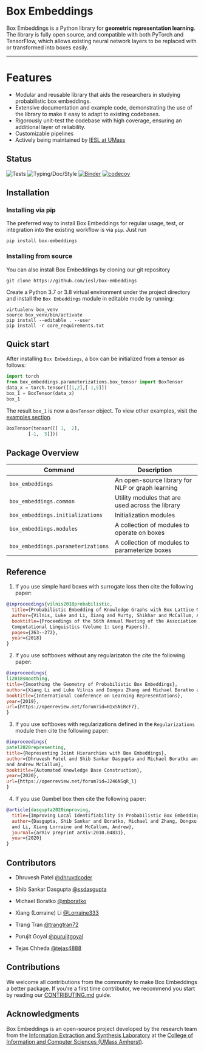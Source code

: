 # Box Embeddings

Box Embeddings is a Python library for **geometric representation learning**. The library is fully open source,
and compatible with both PyTorch and TensorFlow, which allows existing neural network layers to be replaced
with or transformed into boxes easily.

<hr/>

# Features
- Modular and reusable library that aids the researchers in studying probabilistic box embeddings.
- Extensive documentation and example code, demonstrating the use of the library to make it easy to
  adapt to existing codebases.
- Rigorously unit-test the codebase with high coverage, ensuring an additional layer of reliability.
- Customizable pipelines
- Actively being maintained by [IESL at UMass](http://www.iesl.cs.umass.edu/)

## Status

![Tests](https://github.com/iesl/box-embeddings/workflows/Tests/badge.svg)
![Typing/Doc/Style](https://github.com/iesl/box-embeddings/workflows/Typing/Doc/Style/badge.svg)
[![Binder](https://mybinder.org/badge_logo.svg)](https://mybinder.org/v2/gh/iesl/box-embeddings/dev/main)
[![codecov](https://codecov.io/gh/iesl/box-embeddings/branch/main/graph/badge.svg?token=XPNQI0QXFZ)](https://codecov.io/gh/iesl/box-embeddings)


## Installation

### Installing via pip

The preferred way to install Box Embeddings for regular usage, test, or integration into the existing workflow
is via `pip`. Just run

`pip install box-embeddings`

### Installing from source

You can also install Box Embeddings by cloning our git repository

```
git clone https://github.com/iesl/box-embeddings
```

Create a Python 3.7 or 3.8 virtual environment under the project directory and install the `Box Embeddings`
module in editable mode by running:

```shell
virtualenv box_venv
source box_venv/bin/activate
pip install --editable . --user
pip install -r core_requirements.txt
```
## Quick start
After installing `Box Embeddings`, a box can be initialized from a tensor as follows:

```python
import torch
from box_embeddings.parameterizations.box_tensor import BoxTensor
data_x = torch.tensor([[1,2],[-1,5]])
box_1 = BoxTensor(data_x)
box_1
```

The result `box_1` is now a `BoxTensor` object. To view other examples, visit the
[examples section](https://github.com/iesl/box-embeddings/tree/main/usage_doc).

```python
BoxTensor(tensor([[ 1,  2],
        [-1,  5]]))
```


## Package Overview
| Command | Description |
| --- | --- |
| `box_embeddings` | An open-source library for NLP or graph learning |
| `box_embeddings.common` | Utility modules that are used across the library |
| `box_embeddings.initializations` | Initialization modules |
| `box_embeddings.modules` | A collection of modules to operate on boxes|
| `box_embeddings.parameterizations` | A collection of modules to parameterize boxes|


## Reference

1. If you use simple hard boxes with surrogate loss then cite the following paper:

```bibtex
@inproceedings{vilnis2018probabilistic,
  title={Probabilistic Embedding of Knowledge Graphs with Box Lattice Measures},
  author={Vilnis, Luke and Li, Xiang and Murty, Shikhar and McCallum, Andrew},
  booktitle={Proceedings of the 56th Annual Meeting of the Association for
  Computational Linguistics (Volume 1: Long Papers)},
  pages={263--272},
  year={2018}
}
```

2. If you use softboxes without any regularizaton the cite the following paper:

```bibtex
@inproceedings{
li2018smoothing,
title={Smoothing the Geometry of Probabilistic Box Embeddings},
author={Xiang Li and Luke Vilnis and Dongxu Zhang and Michael Boratko and Andrew McCallum},
booktitle={International Conference on Learning Representations},
year={2019},
url={https://openreview.net/forum?id=H1xSNiRcF7},
}
```

3. If you use softboxes with regularizations defined in the `Regularizations` module then cite the following paper:

```bibtex
@inproceedings{
patel2020representing,
title={Representing Joint Hierarchies with Box Embeddings},
author={Dhruvesh Patel and Shib Sankar Dasgupta and Michael Boratko and Xiang Li and Luke Vilnis
and Andrew McCallum},
booktitle={Automated Knowledge Base Construction},
year={2020},
url={https://openreview.net/forum?id=J246NSqR_l}
}
```
4. If you use Gumbel box then cite the following paper:

```bibtex
@article{dasgupta2020improving,
  title={Improving Local Identifiability in Probabilistic Box Embeddings},
  author={Dasgupta, Shib Sankar and Boratko, Michael and Zhang, Dongxu and Vilnis, Luke
  and Li, Xiang Lorraine and McCallum, Andrew},
  journal={arXiv preprint arXiv:2010.04831},
  year={2020}
}
```

## Contributors

* Dhruvesh Patel [@dhruvdcoder](https://github.com/dhruvdcoder)

* Shib Sankar Dasgupta [@ssdasgupta](https://github.com/ssdasgupta)

* Michael Boratko [@mboratko](https://github.com/mboratko)

* Xiang (Lorraine) Li [@Lorraine333](https://github.com/Lorraine333)

* Trang Tran [@trangtran72](https://github.com/trangtran72)

* Purujit Goyal [@purujitgoyal](https://github.com/purujitgoyal)

* Tejas Chheda [@tejas4888](https://github.com/tejas4888)

## Contributions
We welcome all contributions from the community to make Box Embeddings a better package.
If you're a first time contributor, we recommend you start by reading our
[CONTRIBUTING.md](https://github.com/iesl/box-embeddings/blob/main/.github/CONTRIBUTING.md) guide.

## Acknowledgments
Box Embeddings is an open-source project developed by the research team from the
[Information Extraction and Synthesis Laboratory](http://www.iesl.cs.umass.edu/) at the
[College of Information and Computer Sciences (UMass Amherst)](https://www.cics.umass.edu/).
